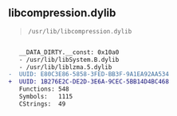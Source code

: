 ## libcompression.dylib

> `/usr/lib/libcompression.dylib`

```diff

   __DATA_DIRTY.__const: 0x10a0
   - /usr/lib/libSystem.B.dylib
   - /usr/lib/liblzma.5.dylib
-  UUID: E80C3E86-5858-3FED-BB3F-9A1EA92AA534
+  UUID: 1B276E2C-DE2D-3E6A-9CEC-5BB14D4BC468
   Functions: 548
   Symbols:   1115
   CStrings:  49

```
